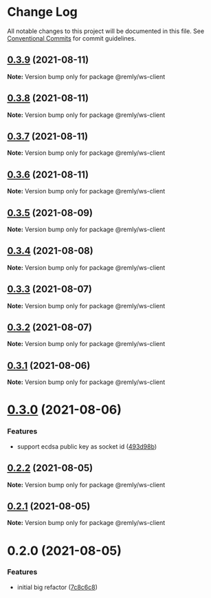 # Change Log

All notable changes to this project will be documented in this file.
See [Conventional Commits](https://conventionalcommits.org) for commit guidelines.

## [0.3.9](https://gitr.net/mindary/remly/compare/@remly/ws-client@0.3.8...@remly/ws-client@0.3.9) (2021-08-11)

**Note:** Version bump only for package @remly/ws-client





## [0.3.8](https://gitr.net/mindary/remly/compare/@remly/ws-client@0.3.7...@remly/ws-client@0.3.8) (2021-08-11)

**Note:** Version bump only for package @remly/ws-client





## [0.3.7](https://gitr.net/mindary/remly/compare/@remly/ws-client@0.3.6...@remly/ws-client@0.3.7) (2021-08-11)

**Note:** Version bump only for package @remly/ws-client





## [0.3.6](https://gitr.net/mindary/remly/compare/@remly/ws-client@0.3.5...@remly/ws-client@0.3.6) (2021-08-11)

**Note:** Version bump only for package @remly/ws-client





## [0.3.5](https://gitr.net/mindary/remly/compare/@remly/ws-client@0.3.4...@remly/ws-client@0.3.5) (2021-08-09)

**Note:** Version bump only for package @remly/ws-client





## [0.3.4](https://gitr.net/mindary/remly/compare/@remly/ws-client@0.3.3...@remly/ws-client@0.3.4) (2021-08-08)

**Note:** Version bump only for package @remly/ws-client





## [0.3.3](https://gitr.net/mindary/remly/compare/@remly/ws-client@0.3.2...@remly/ws-client@0.3.3) (2021-08-07)

**Note:** Version bump only for package @remly/ws-client





## [0.3.2](https://gitr.net/mindary/remly/compare/@remly/ws-client@0.3.1...@remly/ws-client@0.3.2) (2021-08-07)

**Note:** Version bump only for package @remly/ws-client





## [0.3.1](https://gitr.net/mindary/remly/compare/@remly/ws-client@0.3.0...@remly/ws-client@0.3.1) (2021-08-06)

**Note:** Version bump only for package @remly/ws-client





# [0.3.0](https://gitr.net/mindary/remly/compare/@remly/ws-client@0.2.2...@remly/ws-client@0.3.0) (2021-08-06)


### Features

* support ecdsa public key as socket id ([493d98b](https://gitr.net/mindary/remly/commits/493d98b2f924ae1c5dbf25ef5603082c3f35f928))





## [0.2.2](https://gitr.net/mindary/remly/compare/@remly/ws-client@0.2.1...@remly/ws-client@0.2.2) (2021-08-05)

**Note:** Version bump only for package @remly/ws-client





## [0.2.1](https://gitr.net/mindary/remly/compare/@remly/ws-client@0.2.0...@remly/ws-client@0.2.1) (2021-08-05)

**Note:** Version bump only for package @remly/ws-client





# 0.2.0 (2021-08-05)


### Features

* initial big refactor ([7c8c6c8](https://gitr.net/mindary/remly/commits/7c8c6c813f12b4d686b4f59feab4c4abc01e30e6))
